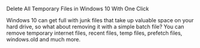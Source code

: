 Delete All Temporary Files in Windows 10 With One Click

Windows 10 can get full with junk files that take up valuable space on your hard drive, so what about removing it with a simple batch file? You can remove temporary internet files, recent files, temp files, prefetch files, windows.old and much more.

